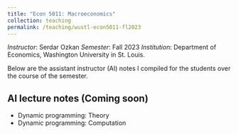 ```yaml
---
title: "Econ 5011: Macroeconomics"
collection: teaching
permalink: /teaching/wustl-econ5011-fl2023
---
```


_Instructor_: Serdar Ozkan 
_Semester_: Fall 2023
_Institution_: Department of Economics, Washington University in St. Louis.

Below are the assistant instructor (AI) notes I compiled for the students over the course of the semester.

## AI lecture notes (Coming soon)
- Dynamic programming: Theory
- Dynamic programming: Computation
